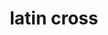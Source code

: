 ---
layout: symbols
title: latin cross
emoji: latin_cross
permalink: ✝.html
image: assets/img/3moji/latin_cross.png
---